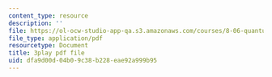 ```yaml
---
content_type: resource
description: ''
file: https://ol-ocw-studio-app-qa.s3.amazonaws.com/courses/8-06-quantum-physics-iii-spring-2018/dfa9d00d04b09c38b228eae92a999b95_papfq4sdC3w.pdf
file_type: application/pdf
resourcetype: Document
title: 3play pdf file
uid: dfa9d00d-04b0-9c38-b228-eae92a999b95
---
```

